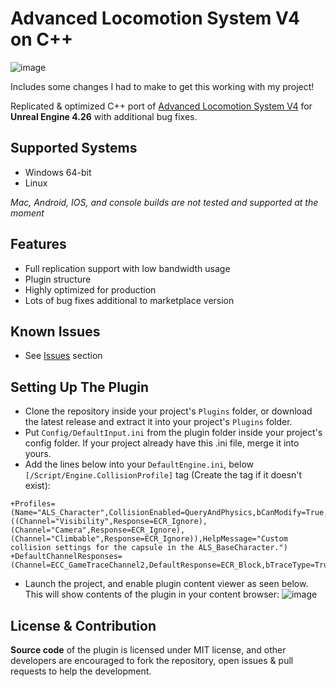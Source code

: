 # Advanced Locomotion System V4 on C++

![image](https://github.com/dyanikoglu/ALSV4_CPP/raw/main/Resources/Readme_Content_2.gif)

Includes some changes I had to make to get this working with my project!

Replicated & optimized C++ port of [Advanced Locomotion System V4](https://www.unrealengine.com/marketplace/en-US/product/advanced-locomotion-system-v1) for **Unreal Engine 4.26** with additional bug fixes.

## Supported Systems

- Windows 64-bit
- Linux

_Mac, Android, IOS, and console builds are not tested and supported at the moment_

## Features

- Full replication support with low bandwidth usage
- Plugin structure
- Highly optimized for production
- Lots of bug fixes additional to marketplace version

## Known Issues

- See [Issues](https://github.com/dyanikoglu/ALSV4_CPP/issues) section

## Setting Up The Plugin

- Clone the repository inside your project's `Plugins` folder, or download the latest release and extract it into your project's `Plugins` folder.
- Put `Config/DefaultInput.ini` from the plugin folder inside your project's config folder. If your project already have this .ini file, merge it into yours.
- Add the lines below into your `DefaultEngine.ini`, below `[/Script/Engine.CollisionProfile]` tag (Create the tag if it doesn't exist):

```
+Profiles=(Name="ALS_Character",CollisionEnabled=QueryAndPhysics,bCanModify=True,ObjectTypeName="Pawn",CustomResponses=((Channel="Visibility",Response=ECR_Ignore),(Channel="Camera",Response=ECR_Ignore),(Channel="Climbable",Response=ECR_Ignore)),HelpMessage="Custom collision settings for the capsule in the ALS_BaseCharacter.")
+DefaultChannelResponses=(Channel=ECC_GameTraceChannel2,DefaultResponse=ECR_Block,bTraceType=True,bStaticObject=False,Name="Climbable")
```

- Launch the project, and enable plugin content viewer as seen below. This will show contents of the plugin in your content browser:
  ![image](https://github.com/dyanikoglu/ALSV4_CPP/raw/main/Resources/Readme_Content_1.png)

## License & Contribution

**Source code** of the plugin is licensed under MIT license, and other developers are encouraged to fork the repository, open issues & pull requests to help the development.
